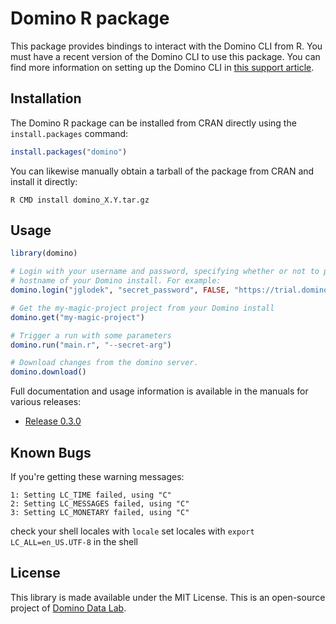 # Domino R package

This package provides bindings to interact with the Domino CLI from R. You must have a recent version
of the Domino CLI to use this package. You can find more information on setting up the Domino
CLI in [this support article](http://support.dominodatalab.com/hc/en-us/articles/204856475-Installing-the-Domino-Client-CLI-).

## Installation

The Domino R package can be installed from CRAN directly using the `install.packages` command:

```R
install.packages("domino")
```

You can likewise manually obtain a tarball of the package from CRAN and install it directly:

```
R CMD install domino_X.Y.tar.gz
```

## Usage

```R
library(domino)

# Login with your username and password, specifying whether or not to permit usage reports and the
# hostname of your Domino install. For example:
domino.login("jglodek", "secret_password", FALSE, "https://trial.dominodatalab.com")

# Get the my-magic-project project from your Domino install
domino.get("my-magic-project")

# Trigger a run with some parameters
domino.run("main.r", "--secret-arg")

# Download changes from the domino server.
domino.download()
```

Full documentation and usage information is available in the manuals for various releases:

* [Release 0.3.0](https://github.com/dominodatalab/r-package/blob/master/man/domino-manual-0.3.0.pdf)

## Known Bugs

If you're getting these warning messages:

```
1: Setting LC_TIME failed, using "C"
2: Setting LC_MESSAGES failed, using "C"
3: Setting LC_MONETARY failed, using "C"
```

check your shell locales with ```locale```
set locales with ```export LC_ALL=en_US.UTF-8``` in the shell

## License

This library is made available under the MIT License. This is an open-source project of
[Domino Data Lab](https://www.dominodatalab.com).
